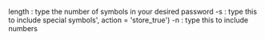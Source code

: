 length :  type the number of symbols in your desired password
-s     :  type this to include special symbols', action = 'store_true')
-n     :  type this to include numbers
